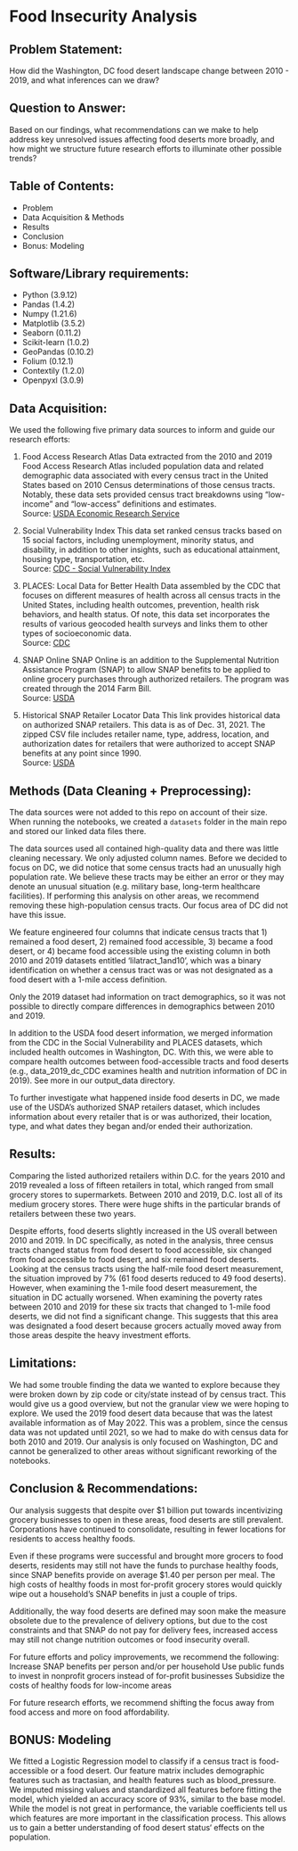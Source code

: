 # Food Insecurity Analysis

## Problem Statement: 

How did the Washington, DC food desert landscape change between 2010 - 2019, and what inferences can we draw?

## Question to Answer:

Based on our findings, what recommendations can we make to help address key unresolved issues affecting food deserts more broadly, and how might we structure future research efforts to illuminate other possible trends? 

## Table of Contents: 
- Problem
- Data Acquisition & Methods
- Results
- Conclusion
- Bonus: Modeling

## Software/Library requirements: 
- Python (3.9.12)
- Pandas (1.4.2)
- Numpy (1.21.6)
- Matplotlib (3.5.2)
- Seaborn (0.11.2)
- Scikit-learn (1.0.2)
- GeoPandas (0.10.2)
- Folium (0.12.1)
- Contextily (1.2.0)
- Openpyxl (3.0.9)

## Data Acquisition: 

We used the following five primary data sources to inform and guide our research efforts:

1. Food Access Research Atlas
Data extracted from the 2010 and 2019 Food Access Research Atlas included population data and related demographic data associated with every census tract in the United States based on 2010 Census determinations of those census tracts. Notably, these data sets provided census tract breakdowns using “low-income” and “low-access” definitions and estimates.\
Source: [USDA Economic Research Service](https://www.ers.usda.gov/data-products/food-access-research-atlas/download-the-data/)


2. Social Vulnerability Index
This data set ranked census tracks based on 15 social factors, including unemployment, minority status, and disability, in addition to other insights, such as educational attainment, housing type, transportation, etc.\
Source: [CDC - Social Vulnerability Index](https://www.atsdr.cdc.gov/placeandhealth/svi/at-a-glance_svi.html)

3. PLACES: Local Data for Better Health
Data assembled by the CDC that focuses on different measures of health across all census tracts in the United States, including health outcomes, prevention, health risk behaviors, and health status. Of note, this data set incorporates the results of various geocoded health surveys and links them to other types of socioeconomic data. \
Source: [CDC](https://chronicdata.cdc.gov/500-Cities-Places/500-Cities-Census-Tract-level-Data-GIS-Friendly-Fo/k86t-wghb)

4. SNAP Online
SNAP Online is an addition to the Supplemental Nutrition Assistance Program (SNAP) to allow SNAP benefits to be applied to online grocery purchases through authorized retailers. The program was created through the 2014 Farm Bill. \
Source: [USDA](https://www.ers.usda.gov/amber-waves/2021/july/online-supplemental-nutrition-assistance-program-snap-purchasing-grew-substantially-in-2020/)

5. Historical SNAP Retailer Locator Data
This link provides historical data on authorized SNAP retailers. This data is as of Dec. 31, 2021. The zipped CSV file includes retailer name, type, address, location, and authorization dates for retailers that were authorized to accept SNAP benefits at any point since 1990. \
Source: [USDA](https://www.fns.usda.gov/snap/retailer/historicaldata)
            

## Methods (Data Cleaning + Preprocessing): 

The data sources were not added to this repo on account of their size. When running the notebooks, we created a `datasets` folder in the main repo and stored our linked data files there.

The data sources used all contained high-quality data and there was little cleaning necessary. We only adjusted column names. Before we decided to focus on DC, we did notice that some census tracts had an unusually high population rate. We believe these tracts may be either an error or they may denote an unusual situation (e.g. military base, long-term healthcare facilities). If performing this analysis on other areas, we recommend removing these high-population census tracts. Our focus area of DC did not have this issue.  

We feature engineered four columns that indicate census tracts that 1) remained a food desert, 2) remained food accessible, 3) became a food desert, or  4) became food accessible using the existing column in both 2010 and 2019 datasets entitled ‘lilatract_1and10’, which was a binary identification on whether a census tract was or was not designated as a food desert with a 1-mile access definition. 

Only the 2019 dataset had information on tract demographics, so it was not possible to directly compare differences in demographics between 2010 and 2019. 

In addition to the USDA food desert information, we merged information from the CDC in the Social Vulnerability and PLACES datasets, which included health outcomes in Washington, DC. With this, we were able to compare health outcomes between food-accessible tracts and food deserts (e.g., data_2019_dc_CDC examines health and nutrition information of DC in 2019). See more in our output_data directory. 

To further investigate what happened inside food deserts in DC, we made use of the USDA’s authorized SNAP retailers dataset, which includes information about every retailer that is or was authorized, their location, type, and what dates they began and/or ended their authorization. 

## Results:

Comparing the listed authorized retailers within D.C. for the years 2010 and 2019 revealed a loss of fifteen retailers in total, which ranged from small grocery stores to supermarkets. Between 2010 and 2019, D.C. lost all of its medium grocery stores. There were huge shifts in the particular brands of retailers between these two years.

Despite efforts, food deserts slightly increased in the US overall between 2010 and 2019. In DC specifically, as noted in the analysis, three census tracts changed status from food desert to food accessible, six changed from food accessible to food desert, and six remained food deserts. 
Looking at the census tracts using the half-mile food desert measurement, the situation improved by 7% (61 food deserts reduced to 49 food deserts). However, when examining the 1-mile food desert measurement, the situation in DC actually worsened. When examining the poverty rates between 2010 and 2019 for these six tracts that changed to 1-mile food deserts, we did not find a significant change. This suggests that this area was designated a food desert because grocers actually moved away from those areas despite the heavy investment efforts. 

## Limitations: 

We had some trouble finding the data we wanted to explore because they were broken down by zip code or city/state instead of by census tract. This would give us a good overview, but not the granular view we were hoping to explore. 
We used the 2019 food desert data because that was the latest available information as of May 2022. This was a problem, since the census data was not updated until 2021, so we had to make do with census data for both 2010 and 2019. 
Our analysis is only focused on Washington, DC and cannot be generalized to other areas without significant reworking of the notebooks. 

## Conclusion & Recommendations: 

Our analysis suggests that despite over $1 billion put towards incentivizing grocery businesses to open in these areas, food deserts are still prevalent. Corporations have continued to consolidate, resulting in fewer locations for residents to access healthy foods. 

Even if these programs were successful and brought more grocers to food deserts, residents may still not have the funds to purchase healthy foods, since SNAP benefits provide on average $1.40 per person per meal. The high costs of healthy foods in most for-profit grocery stores would quickly wipe out a household’s SNAP benefits in just a couple of trips. 

Additionally, the way food deserts are defined may soon make the measure obsolete due to the prevalence of delivery options, but due to the cost constraints and that SNAP do not pay for delivery fees, increased access may still not change nutrition outcomes or food insecurity overall. 

For future efforts and policy improvements, we recommend the following:
Increase SNAP benefits per person and/or per household
Use public funds to invest in nonprofit grocers instead of for-profit businesses
Subsidize the costs of healthy foods for low-income areas

For future research efforts, we recommend shifting the focus away from food access and more on food affordability. 


## BONUS: Modeling

We fitted a Logistic Regression model to classify if a census tract is food-accessible or a food desert. Our feature matrix includes demographic features such as tractasian, and health features such as blood_pressure. We imputed missing values and standardized all features before fitting the model, which yielded an accuracy score of 93%, similar to the base model. While the model is not great in performance, the variable coefficients tell us which features are more important in the classification process. This allows us to gain a better understanding of food desert status‘ effects on the population. 


